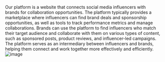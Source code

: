 Our platform is a website that connects social media influencers with brands for collaboration opportunities. The platform typically provides a marketplace where influencers can find brand deals and sponsorship opportunities, as well as tools to track performance metrics and manage collaborations. Brands can use the platform to find influencers who match their target audience and collaborate with them on various types of content, such as sponsored posts, product reviews, and influencer-led campaigns. The platform serves as an intermediary between influencers and brands, helping them connect and work together more effectively and efficiently.
![image](https://github.com/FzBerradi/InfluenceConnectWebSite/assets/171625374/13594bbe-26ae-4bfd-b90c-0e1c8f6e6e29)
